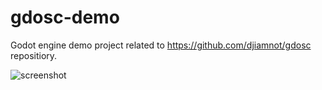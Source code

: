 # gdosc-demo
Godot engine demo project related to https://github.com/djiamnot/gdosc repositiory.

![screenshot](https://frankiezafe.org/images/4/46/Gdosc-demo-editor-screenshot.png)
